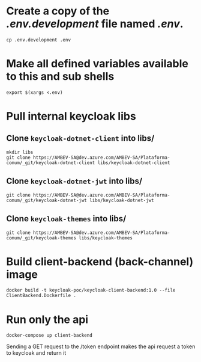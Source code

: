 # Create a copy of the *.env.development* file named *.env*.

```shell
cp .env.development .env
```

# Make all defined variables available to this and sub shells
```shell
export $(xargs <.env)
```

# Pull internal keycloak libs

## Clone `keycloak-dotnet-client` into libs/

```shell
mkdir libs
git clone https://AMBEV-SA@dev.azure.com/AMBEV-SA/Plataforma-comum/_git/keycloak-dotnet-client libs/keycloak-dotnet-client
```

## Clone `keycloak-dotnet-jwt` into libs/

```shell
git clone https://AMBEV-SA@dev.azure.com/AMBEV-SA/Plataforma-comum/_git/keycloak-dotnet-jwt libs/keycloak-dotnet-jwt
```

## Clone `keycloak-themes` into libs/

```shell
git clone https://AMBEV-SA@dev.azure.com/AMBEV-SA/Plataforma-comum/_git/keycloak-themes libs/keycloak-themes
```

# Build client-backend (back-channel) image

```shell
docker build -t keycloak-poc/keycloak-client-backend:1.0 --file ClientBackend.Dockerfile .
```


# Run only the api

```shell
docker-compose up client-backend
```

Sending a GET request to the /token endpoint makes the api request a token to keycloak and return it
